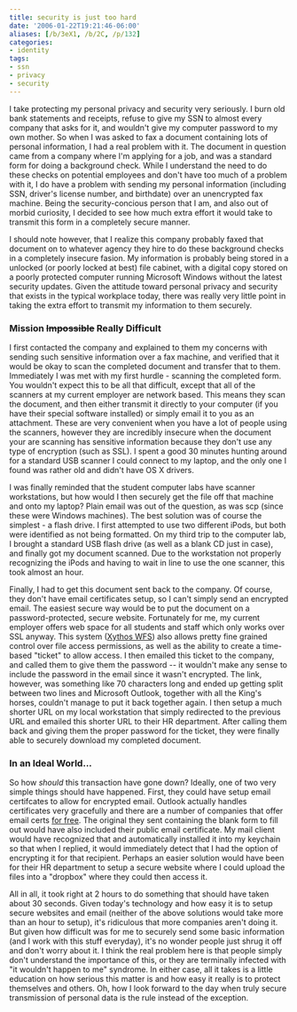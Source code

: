 ```yaml
---
title: security is just too hard
date: '2006-01-22T19:21:46-06:00'
aliases: [/b/3eX1, /b/2C, /p/132]
categories:
- identity
tags:
- ssn
- privacy
- security
---
```

I take protecting my personal privacy and security very seriously.  I burn old bank statements and receipts, refuse to
give my SSN to almost every company that asks for it, and wouldn't give my computer password to my own mother.  So when
I was asked to fax a document containing lots of personal information, I had a real problem with it.  The document in
question came from a company where I'm applying for a job, and was a standard form for doing a background check.  While
I understand the need to do these checks on potential employees and don't have too much of a problem with it, I do have
a problem with sending my personal information (including SSN, driver's license number, and birthdate) over an
unencrypted fax machine.  Being the security-concious person that I am, and also out of morbid curiosity, I decided to
see how much extra effort it would take to transmit this form in a completely secure manner.

I should note however, that I realize this company probably faxed that document on to whatever agency they hire to do
these background checks in a completely insecure fasion.  My information is probably being stored in a unlocked (or
poorly locked at best) file cabinet, with a digital copy stored on a poorly protected computer running Microsoft Windows
without the latest security updates.  Given the attitude toward personal privacy and security that exists in the typical
workplace today, there was really very little point in taking the extra effort to transmit my information to them
securely.

### Mission <s>Impossible</s> Really Difficult ###

I first contacted the company and explained to them my concerns with sending such sensitive information over a fax
machine, and verified that it would be okay to scan the completed document and transfer that to them.  Immediately I was
met with my first hurdle - scanning the completed form.  You wouldn't expect this to be all that difficult, except that
all of the scanners at my current employer are network based.  This means they scan the document, and then either
transmit it directly to your computer (if you have their special software installed) or simply email it to you as an
attachment.  These are very convenient when you have a lot of people using the scanners, however they are incredibly
insecure when the document your are scanning has sensitive information because they don't use any type of encryption
(such as SSL).  I spent a good 30 minutes hunting around for a standard USB scanner I could connect to my laptop, and
the only one I found was rather old and didn't have OS X drivers.

I was finally reminded that the student computer labs have scanner workstations, but how would I then securely get the
file off that machine and onto my laptop?  Plain email was out of the question, as was scp (since these were Windows
machines).  The best solution was of course the simplest - a flash drive.  I first attempted to use two different iPods,
but both were identified as not being formatted.  On my third trip to the computer lab, I brought a standard USB flash
drive (as well as a blank CD just in case), and finally got my document scanned.  Due to the workstation not properly
recognizing the iPods and having to wait in line to use the one scanner, this took almost an hour.

Finally, I had to get this document sent back to the company.  Of course, they don't have email certificates setup, so I
can't simply send an encrypted email.  The easiest secure way would be to put the document on a password-protected,
secure website.  Fortunately for me, my current employer offers web space for all students and staff which only works
over SSL anyway.  This system ([Xythos WFS][]) also allows pretty fine grained control over file access permissions, as
well as the ability to create a time-based "ticket" to allow access.  I then emailed this ticket to the company, and
called them to give them the password -- it wouldn't make any sense to include the password in the email since it wasn't
encrypted.  The link, however, was something like 70 characters long and ended up getting split between two lines and
Microsoft Outlook, together with all the King's horses, couldn't manage to put it back together again.  I then setup a
much shorter URL on my local workstation that simply redirected to the previous URL and emailed this shorter URL to
their HR department.  After calling them back and giving them the proper password for the ticket, they were finally able
to securely download my completed document.


### In an Ideal World... ##

So how _should_ this transaction have gone down?  Ideally, one of two very simple things should have happened.  First,
they could have setup email certifcates to allow for encrypted email.  Outlook actually handles certificates very
gracefully and there are a number of companies that offer email certs [for free][Thawte].  The original they sent
containing the blank form to fill out would have also included their public email certificate.  My mail client would
have recognized that and automatically installed it into my keychain so that when I replied, it would immediately detect
that I had the option of encrypting it for that recipient.  Perhaps an easier solution would have been for their HR
department to setup a secure website where I could upload the files into a "dropbox" where they could then access it.

All in all, it took right at 2 hours to do something that should have taken about 30 seconds.  Given today's technology
and how easy it is to setup secure websites and email (neither of the above solutions would take more than an hour to
setup), it's ridiculous that more companies aren't doing it.  But given how difficult was for me to securely send some
basic information (and I work with this stuff everyday), it's no wonder people just shrug it off and don't worry about
it.  I think the real problem here is that people simply don't understand the importance of this, or they are terminally
infected with "it wouldn't happen to me" syndrome.  In either case, all it takes is a little education on how serious
this matter is and how easy it really is to protect themselves and others.  Oh, how I look forward to the day when truly
secure transmission of personal data is the rule instead of the exception.

[Xythos WFS]: http://www.xythos.com/home/xythos/products/products_wfs.html
[thawte]: http://www.thawte.com/secure-email/personal-email-certificates/index.html
